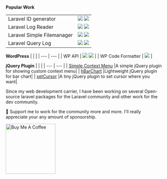 <b>Popular Work</b>

|     |     |
| --- | --- | 
| Laravel ID generator |  <img src="https://badgen.net/packagist/dt/haruncpi/laravel-id-generator"/> [<img src="https://badgen.net/badge/icon/Link?icon=github&label"/>](https://github.com/haruncpi/laravel-id-generator)  |
| Laravel Log Reader | <img src="https://badgen.net/packagist/dt/haruncpi/laravel-log-reader"/> [<img src="https://badgen.net/badge/icon/Link?icon=github&label"/>](https://github.com/haruncpi/laravel-log-reader) |
| Laravel Simple Filemanager | <img src="https://badgen.net/packagist/dt/haruncpi/laravel-simple-filemanager"/> [<img src="https://badgen.net/badge/icon/Link?icon=github&label"/>](https://github.com/haruncpi/laravel-simple-filemanager)  |
| Laravel Query Log  | <img src="https://badgen.net/packagist/dt/haruncpi/laravel-query-log"/>  [<img src="https://badgen.net/badge/icon/Link?icon=github&label"/>](https://github.com/haruncpi/laravel-query-log) |

<b>WordPress</b>
|     |     |
| --- | --- | 
| WP API | <img src="https://badgen.net/packagist/dt/haruncpi/wp-api"/> [<img src="https://badgen.net/badge/icon/Link?icon=github&label"/>](https://github.com/haruncpi/wp-api) |
| WP Code Formatter | [<img src="https://badgen.net/badge/icon/VScode-Extension?icon=vscode&label"/>](https://marketplace.visualstudio.com/items?itemName=haruncox.wpcf) |

<b>jQuery Plugin</b>
|     |     |
| --- | --- |
| [Simple Context Menu](https://github.com/haruncpi/simple-context-menu) |A simple jQuery plugin for showing custom context menu|
| [hBarChart](https://github.com/haruncpi/hBarChart) |Lightweight jQuery plugin for bar chart|
| [setCursor](https://github.com/haruncpi/setCursor) |A tiny jQuery plugin to set cursor where you want|


Since my web development carrier, I have been working on several Open-source laravel packages for the Laravel community and other work for the dev community.

🌱 Support me to work for the community more and more. I'll really appreciate your any amount of sponsorship.


<a href="https://www.buymeacoffee.com/haruncpi" target="_blank"><img src="https://cdn.buymeacoffee.com/buttons/v2/default-yellow.png" alt="Buy Me A Coffee" style="width: 160px !important;" ></a>

